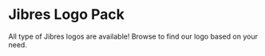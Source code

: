# Jibres Logo Pack
All type of Jibres logos are available! Browse to find our logo based on your need.


